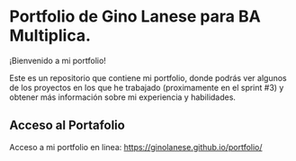 # Portfolio de Gino Lanese para BA Multiplica.

¡Bienvenido a mi portfolio!

Este es un repositorio que contiene mi portfolio, donde podrás ver algunos de los proyectos en los que he trabajado (proximamente en el sprint #3) y obtener más información sobre mi experiencia y habilidades.

## Acceso al Portafolio

Acceso a mi portfolio en linea: https://ginolanese.github.io/portfolio/




